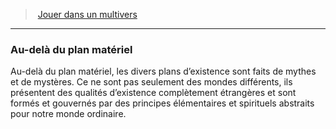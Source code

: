 ﻿---
!GenericItem
Id: planes_hd.md#au-delà-du-plan-matériel
ParentLink: planes_hd.md#jouer-dans-un-multivers
Name: Au-delà du plan matériel
ParentName: Jouer dans un multivers
NameLevel: 3
Attributes: {}
---
> [Jouer dans un multivers](hd_planes.md)

---

### Au-delà du plan matériel

Au-delà du plan matériel, les divers plans d’existence sont faits de mythes et de mystères. Ce ne sont pas seulement des mondes différents, ils présentent des qualités d’existence complètement étrangères et sont formés et gouvernés par des principes élémentaires et spirituels abstraits pour notre monde ordinaire.

